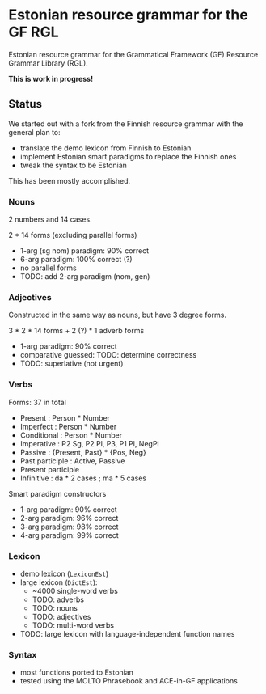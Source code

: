 Estonian resource grammar for the GF RGL
========================================

Estonian resource grammar for the Grammatical Framework (GF) Resource Grammar Library (RGL).

__This is work in progress!__

Status
------

We started out with a fork from the Finnish resource grammar with the general plan to:

  - translate the demo lexicon from Finnish to Estonian
  - implement Estonian smart paradigms to replace the Finnish ones
  - tweak the syntax to be Estonian

This has been mostly accomplished.

### Nouns

2 numbers and 14 cases.

2 * 14 forms (excluding parallel forms)

  - 1-arg (sg nom) paradigm: 90% correct
  - 6-arg paradigm: 100% correct (?)
  - no parallel forms
  - TODO: add 2-arg paradigm (nom, gen)

### Adjectives

Constructed in the same way as nouns, but have 3 degree forms.

3 * 2 * 14 forms + 2 (?) * 1 adverb forms

  - 1-arg paradigm: 90% correct
  - comparative guessed: TODO: determine correctness
  - TODO: superlative (not urgent)

### Verbs

Forms: 37 in total

  - Present : Person * Number
  - Imperfect : Person * Number
  - Conditional : Person * Number
  - Imperative : P2 Sg, P2 Pl, P3, P1 Pl, NegPl
  - Passive : {Present, Past} * {Pos, Neg}
  - Past participle : Active, Passive
  - Present participle
  - Infinitive : da * 2 cases ; ma * 5 cases

Smart paradigm constructors

  - 1-arg paradigm: 90% correct
  - 2-arg paradigm: 96% correct
  - 3-arg paradigm: 98% correct
  - 4-arg paradigm: 99% correct
    
### Lexicon

  - demo lexicon (`LexiconEst`)
  - large lexicon (`DictEst`):
    - ~4000 single-word verbs
    - TODO: adverbs
    - TODO: nouns
    - TODO: adjectives
    - TODO: multi-word verbs
  - TODO: large lexicon with language-independent function names

### Syntax

  - most functions ported to Estonian
  - tested using the MOLTO Phrasebook and ACE-in-GF applications
